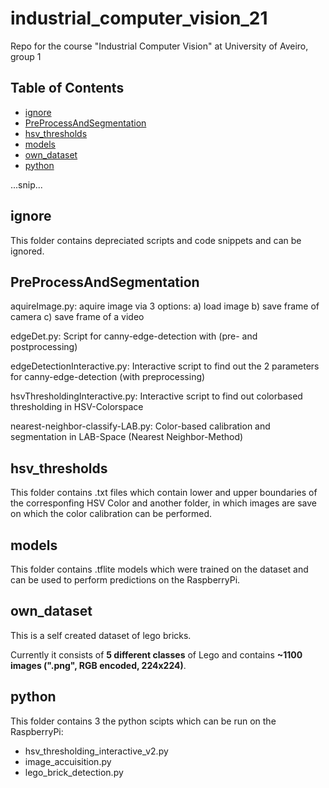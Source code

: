 # industrial_computer_vision_21
Repo for the course "Industrial Computer Vision" at University of Aveiro, group 1


## Table of Contents  
- [ignore](#ignore)
- [PreProcessAndSegmentation](#PreProcessAndSegmentation)
- [hsv_thresholds](#hsv_thresholds)
- [models](#models)
- [own_dataset](#own_dataset)
- [python](#python)



...snip... 
<a name="ignore"/>
<a name="PreProcessAndSegmentation"/>
<a name="hsv_thresholds"/>
<a name="models"/>
<a name="own_dataset"/>
<a name="python"/>


## ignore
This folder contains depreciated scripts and code snippets and can be ignored.


## PreProcessAndSegmentation

aquireImage.py: aquire image via 3 options: a) load image b) save frame of camera c) save frame of a video

edgeDet.py: Script for canny-edge-detection with (pre- and postprocessing)

edgeDetectionInteractive.py: Interactive script to find out the 2 parameters for canny-edge-detection (with preprocessing)

hsvThresholdingInteractive.py: Interactive script to find out colorbased thresholding in HSV-Colorspace

nearest-neighbor-classify-LAB.py: Color-based calibration and segmentation in LAB-Space (Nearest Neighbor-Method)

## hsv_thresholds
This folder contains .txt files which contain lower and upper boundaries of the corresponfing HSV Color and another folder, in which images are save on which the color calibration can be performed.

## models
This folder contains .tflite models which were trained on the dataset and can be used to perform predictions on the RaspberryPi.

## own_dataset
This is a self created dataset of lego bricks. 

Currently it consists of **5 different classes** of Lego and contains **~1100 images (".png", RGB encoded, 224x224)**.


## python
This folder contains 3 the python scipts which can be run on the RaspberryPi:
- hsv_thresholding_interactive_v2.py
- image_accuisition.py
- lego_brick_detection.py

